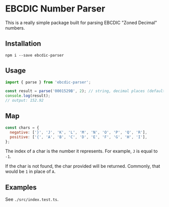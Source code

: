 # EBCDIC Number Parser

This is a really simple package built for parsing EBCDIC "Zoned Decimal" numbers.

## Installation

    npm i --save ebcdic-parser

## Usage

```typescript
import { parse } from 'ebcdic-parser';

const result = parse('0001529B', 2); // string, decimal places (default 2)
console.log(result);
// output: 152.92
```

## Map

```js
const chars = {
  negative: ['}', 'J', 'K', 'L', 'M', 'N', 'O', 'P', 'Q', 'R'],
  positive: ['{', 'A', 'B', 'C', 'D', 'E', 'F', 'G', 'H', 'I'],
};
```

The index of a char is the number it represents. For example, `J` is equal to `-1`.

If the char is not found, the char provided will be returned. Commonly, that would be `1` in place of `A`.

## Examples

See `./src/index.test.ts`.
